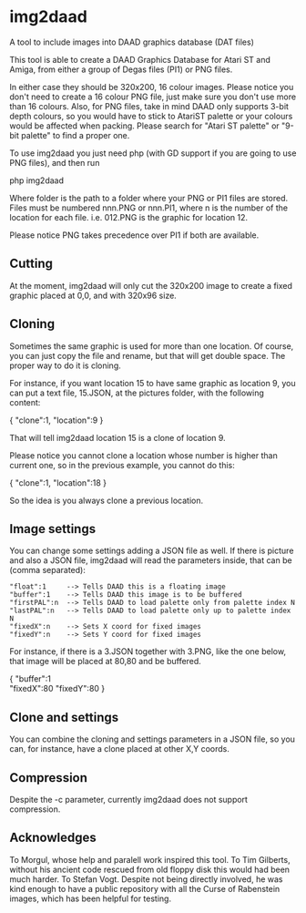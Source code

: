 # img2daad

A tool to include images into DAAD graphics database (DAT files)

This tool is able to create a DAAD Graphics Database for Atari ST and Amiga, 
from either a group of Degas files (PI1) or PNG files.

In either case they should be 320x200, 16 colour images. Please notice you 
don't need to create a 16 colour PNG file, just make sure you don't use more
than 16 colours. Also, for PNG files, take in mind DAAD only supports 3-bit 
depth colours, so you would have to stick to AtariST palette or your colours
would be affected when packing. Please search for "Atari ST palette" or
"9-bit palette" to find a proper one.

To use img2daad you just need php (with GD support if you are going to use
PNG files), and then run

php img2daad <folder>

Where folder is the path to a folder where your PNG or PI1 files are stored.
Files must be numbered nnn.PNG or nnn.PI1, where n is the number of the location
for each file. i.e. 012.PNG is the graphic for location 12. 

Please notice PNG takes precedence over PI1 if both are available.

Cutting
-------
At the moment, img2daad will only cut the 320x200 image to create a fixed graphic 
placed at 0,0, and with 320x96 size.

Cloning
-------
Sometimes the same graphic is used for more than one location. Of course, you 
can just copy the file and rename, but that will get double space. The proper
way to do it is cloning.

For instance, if you want location 15 to have same graphic as location 9, you can
put a text file, 15.JSON, at the pictures folder, with the following content:

 {
     "clone":1,
     "location":9
 }

 That will tell img2daad location 15 is a clone of location 9.

 Please notice you cannot clone a location whose number is higher than current one,
 so in the previous example, you cannot do this:

{
     "clone":1,
     "location":18
 }

So the idea is you always clone a previous location.

Image settings
--------------
You can change some settings adding a JSON file as well. If there is picture and
also a JSON file, img2daad will read the parameters inside, that can be (comma
separated):


    "float":1     --> Tells DAAD this is a floating image
    "buffer":1    --> Tells DAAD this image is to be buffered
    "firstPAL":n  --> Tells DAAD to load palette only from palette index N
    "lastPAL":n   --> Tells DAAD to load palette only up to palette index N
    "fixedX":n    --> Sets X coord for fixed images
    "fixedY":n    --> Sets Y coord for fixed images

For instance, if there is a 3.JSON together with 3.PNG, like the one below,
that image will be placed at 80,80 and be buffered.

{
    "buffer":1  
    "fixedX":80 
    "fixedY":80 
}

Clone and settings
------------------
You can combine the cloning and settings parameters in a JSON file, so you can,
for instance, have a clone placed at other X,Y coords.


Compression
-----------
Despite the -c parameter, currently img2daad does not support compression.


Acknowledges
------------
To Morgul, whose help and paralell work inspired this tool.
To Tim Gilberts, without his ancient code rescued from old floppy disk this would had been much harder.
To Stefan Vogt. Despite not being directly involved, he was kind enough to have a public repository with 
all the Curse of Rabenstein images, which has been helpful for testing.